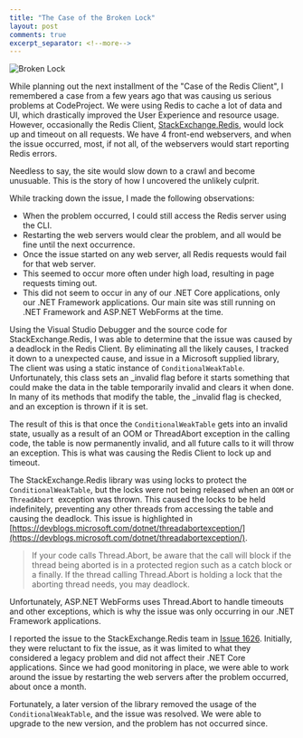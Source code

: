 ```yaml
---
title: "The Case of the Broken Lock"
layout: post
comments: true
excerpt_separator: <!--more-->
---
```


![Broken Lock](https://www.code-sleuth.com/assets/images/broken-lock/broken-lock.jpg)

While planning out the next installment of the "Case of the Redis Client", I remembered a case from a few years ago that was causing us serious problems at CodeProject. We were using Redis to cache a lot of data and UI, which drastically improved the User Experience and resource usage. However, occasionally the Redis Client, [StackExchange.Redis](https://github.com/StackExchange/StackExchange.Redis), would lock up and timeout on all requests. We have 4 front-end webservers, and when the issue occurred, most, if not all, of the webservers would start reporting Redis errors.

Needless to say, the site would slow down to a crawl and become unusuable. This is the story of how I uncovered the unlikely culprit.

<!--more-->

While tracking down the issue, I made the following observations:

- When the problem occurred, I could still access the Redis server using the CLI.
- Restarting the web servers would clear the problem, and all would be fine until the next occurrence.
- Once the issue started on any web server, all Redis requests would fail for that web server.
- This seemed to occur more often under high load, resulting in page requests timing out.
- This did not seem to occur in any of our .NET Core applications, only our .NET Framework applications. Our main site was still running on .NET Framework and ASP.NET WebForms at the time.

Using the Visual Studio Debugger and the source code for StackExchange.Redis, I was able to determine that the issue was caused by a deadlock in the Redis Client. By eliminating all the likely causes, I tracked it down to a unexpected cause, and issue in a Microsoft supplied library, The client was using a static instance of `ConditionalWeakTable`. Unfortunately, this class sets an _invalid flag before it starts something that could make the data in the table temporarily invalid and clears it when done. In many of its methods that modify the table, the _invalid flag is checked, and an exception is thrown if it is set.

The result of this is that once the `ConditionalWeakTable` gets into an invalid state, usually as a result of an OOM or ThreadAbort exception in the calling code, the table is now permanently invalid, and all future calls to it will throw an exception. This is what was causing the Redis Client to lock up and timeout.

The StackExchange.Redis library was using locks to protect the `ConditionalWeakTable`, but the locks were not being released when an `OOM` or `ThreadAbort `exception was thrown. This caused the locks to be held indefinitely, preventing any other threads from accessing the table and causing the deadlock. This issue is highlighted in [https://devblogs.microsoft.com/dotnet/threadabortexception/](https://devblogs.microsoft.com/dotnet/threadabortexception/).

> If your code calls Thread.Abort, be aware that the call will block if the thread being aborted is in a protected region such as a catch block or a finally. If the thread calling Thread.Abort is holding a lock that the aborting thread needs, you may deadlock.

Unfortunately, ASP.NET WebForms uses Thread.Abort to handle timeouts and other exceptions, which is why the issue was only occurring in our .NET Framework applications.

I reported the issue to the StackExchange.Redis team in [Issue 1626](https://github.com/StackExchange/StackExchange.Redis/issues/1626). Initially, they were reluctant to fix the issue, as it was limited to what they considered a legacy problem and did not affect their .NET Core applications. Since we had good monitoring in place, we were able to work around the issue by restarting the web servers after the problem occurred, about once a month.

Fortunately, a later version of the library removed the usage of the `ConditionalWeakTable`, and the issue was resolved. We were able to upgrade to the new version, and the problem has not occurred since.
